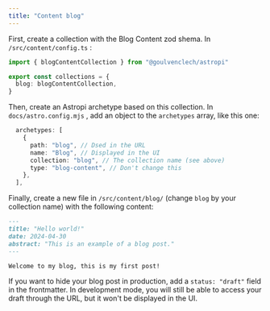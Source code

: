 ```yaml
---
title: "Content blog"
---
```


First, create a collection with the Blog Content zod shema. In `/src/content/config.ts` :

```ts
import { blogContentCollection } from "@goulvenclech/astropi"

export const collections = {
  blog: blogContentCollection,
}
```

Then, create an Astropi archetype based on this collection. In `docs/astro.config.mjs` , add an object to the `archetypes` array, like this one:

```ts
  archetypes: [
    {
      path: "blog", // Dsed in the URL
      name: "Blog", // Displayed in the UI
      collection: "blog", // The collection name (see above)
      type: "blog-content", // Don't change this
    },
  ],
```

Finally, create a new file in `/src/content/blog/` (change `blog` by your collection name) with the following content:

```md
---
title: "Hello world!"
date: 2024-04-30
abstract: "This is an example of a blog post."
---

Welcome to my blog, this is my first post!
```

If you want to hide your blog post in production, add a `status: "draft"` field in the frontmatter. In development mode, you will still be able to access your draft through the URL, but it won't be displayed in the UI.

